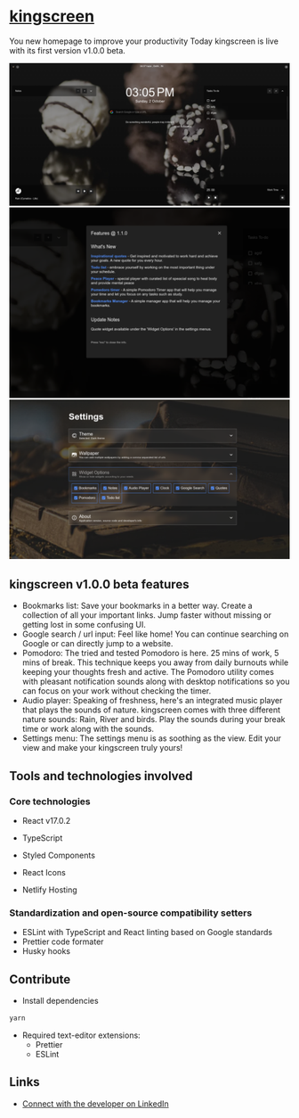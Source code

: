 # [kingscreen](https://kingscreen.netlify.app)

You new homepage to improve your productivity Today kingscreen is live with its first version v1.0.0 beta.

![kingscreen Homepage](https://raw.githubusercontent.com/satyaarthchhabra/media/master/images/homeScreen.png?raw=true)
![kingscreen Homepage](https://raw.githubusercontent.com/satyaarthchhabra/media/master/images/homeScreen2.png?raw=true)
![kingscreen Homepage](https://raw.githubusercontent.com/satyaarthchhabra/media/master/images/homeScreen3.png?raw=true)

## kingscreen v1.0.0 beta features

- Bookmarks list: Save your bookmarks in a better way. Create a collection of all your important links. Jump faster without missing or getting lost in some confusing UI.
- Google search / url input: Feel like home! You can continue searching on Google or can directly jump to a website.
- Pomodoro: The tried and tested Pomodoro is here. 25 mins of work, 5 mins of break. This technique keeps you away from daily burnouts while keeping your thoughts fresh and active. The Pomodoro utility comes with pleasant notification sounds along with desktop notifications so you can focus on your work without checking the timer.
- Audio player: Speaking of freshness, here's an integrated music player that plays the sounds of nature. kingscreen comes with three different nature sounds: Rain, River and birds. Play the sounds during your break time or work along with the sounds.
- Settings menu: The settings menu is as soothing as the view. Edit your view and make your kingscreen truly yours!

## Tools and technologies involved

### Core technologies

- React v17.0.2
- TypeScript
- Styled Components
- React Icons

- Netlify Hosting

### Standardization and open-source compatibility setters

- ESLint with TypeScript and React linting based on Google standards
- Prettier code formater
- Husky hooks

## Contribute

- Install dependencies

```bash
yarn
```

- Required text-editor extensions:
  - Prettier
  - ESLint

## Links

- [Connect with the developer on LinkedIn](https://www.linkedin.com/in/satyaarthchhabra/)
